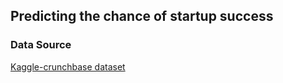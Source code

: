 ## Predicting the chance of startup success



### Data Source
[Kaggle-crunchbase dataset](https://www.kaggle.com/datasets/arindam235/startup-investments-crunchbase)